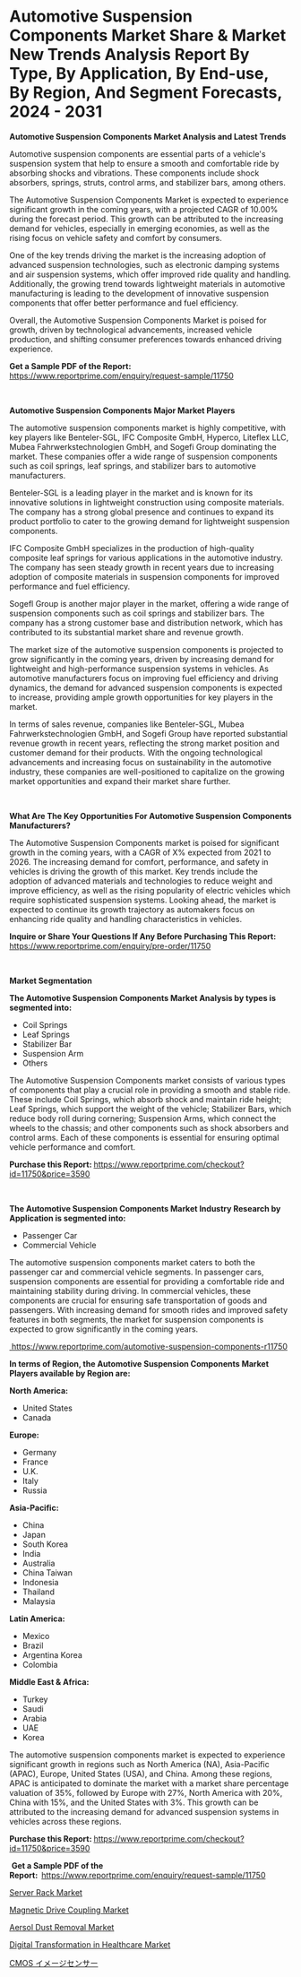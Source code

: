 <p><h1>Automotive Suspension Components Market Share & Market New Trends Analysis Report By Type, By Application, By End-use, By Region, And Segment Forecasts, 2024 - 2031</h1></p><p><strong>Automotive Suspension Components Market Analysis and Latest Trends</strong></p>
<p><p>Automotive suspension components are essential parts of a vehicle's suspension system that help to ensure a smooth and comfortable ride by absorbing shocks and vibrations. These components include shock absorbers, springs, struts, control arms, and stabilizer bars, among others.</p><p>The Automotive Suspension Components Market is expected to experience significant growth in the coming years, with a projected CAGR of 10.00% during the forecast period. This growth can be attributed to the increasing demand for vehicles, especially in emerging economies, as well as the rising focus on vehicle safety and comfort by consumers.</p><p>One of the key trends driving the market is the increasing adoption of advanced suspension technologies, such as electronic damping systems and air suspension systems, which offer improved ride quality and handling. Additionally, the growing trend towards lightweight materials in automotive manufacturing is leading to the development of innovative suspension components that offer better performance and fuel efficiency.</p><p>Overall, the Automotive Suspension Components Market is poised for growth, driven by technological advancements, increased vehicle production, and shifting consumer preferences towards enhanced driving experience.</p></p>
<p><strong>Get a Sample PDF of the Report:&nbsp;</strong> <a href="https://www.reportprime.com/enquiry/request-sample/11750">https://www.reportprime.com/enquiry/request-sample/11750</a></p>
<p>&nbsp;</p>
<p><strong>Automotive Suspension Components Major Market Players</strong></p>
<p><p>The automotive suspension components market is highly competitive, with key players like Benteler-SGL, IFC Composite GmbH, Hyperco, Liteflex LLC, Mubea Fahrwerkstechnologien GmbH, and Sogefi Group dominating the market. These companies offer a wide range of suspension components such as coil springs, leaf springs, and stabilizer bars to automotive manufacturers.</p><p>Benteler-SGL is a leading player in the market and is known for its innovative solutions in lightweight construction using composite materials. The company has a strong global presence and continues to expand its product portfolio to cater to the growing demand for lightweight suspension components.</p><p>IFC Composite GmbH specializes in the production of high-quality composite leaf springs for various applications in the automotive industry. The company has seen steady growth in recent years due to increasing adoption of composite materials in suspension components for improved performance and fuel efficiency.</p><p>Sogefl Group is another major player in the market, offering a wide range of suspension components such as coil springs and stabilizer bars. The company has a strong customer base and distribution network, which has contributed to its substantial market share and revenue growth.</p><p>The market size of the automotive suspension components is projected to grow significantly in the coming years, driven by increasing demand for lightweight and high-performance suspension systems in vehicles. As automotive manufacturers focus on improving fuel efficiency and driving dynamics, the demand for advanced suspension components is expected to increase, providing ample growth opportunities for key players in the market.</p><p>In terms of sales revenue, companies like Benteler-SGL, Mubea Fahrwerkstechnologien GmbH, and Sogefi Group have reported substantial revenue growth in recent years, reflecting the strong market position and customer demand for their products. With the ongoing technological advancements and increasing focus on sustainability in the automotive industry, these companies are well-positioned to capitalize on the growing market opportunities and expand their market share further.</p></p>
<p>&nbsp;</p>
<p><strong>What Are The Key Opportunities For Automotive Suspension Components Manufacturers?</strong></p>
<p><p>The Automotive Suspension Components market is poised for significant growth in the coming years, with a CAGR of X% expected from 2021 to 2026. The increasing demand for comfort, performance, and safety in vehicles is driving the growth of this market. Key trends include the adoption of advanced materials and technologies to reduce weight and improve efficiency, as well as the rising popularity of electric vehicles which require sophisticated suspension systems. Looking ahead, the market is expected to continue its growth trajectory as automakers focus on enhancing ride quality and handling characteristics in vehicles.</p></p>
<p><strong>Inquire or Share Your Questions If Any Before Purchasing This Report:</strong> <a href="https://www.reportprime.com/enquiry/pre-order/11750">https://www.reportprime.com/enquiry/pre-order/11750</a></p>
<p>&nbsp;</p>
<p><strong>Market Segmentation</strong></p>
<p><strong>The Automotive Suspension Components Market Analysis by types is segmented into:</strong></p>
<p><ul><li>Coil Springs</li><li>Leaf Springs</li><li>Stabilizer Bar</li><li>Suspension Arm</li><li>Others</li></ul></p>
<p><p>The Automotive Suspension Components market consists of various types of components that play a crucial role in providing a smooth and stable ride. These include Coil Springs, which absorb shock and maintain ride height; Leaf Springs, which support the weight of the vehicle; Stabilizer Bars, which reduce body roll during cornering; Suspension Arms, which connect the wheels to the chassis; and other components such as shock absorbers and control arms. Each of these components is essential for ensuring optimal vehicle performance and comfort.</p></p>
<p><strong>Purchase this Report:&nbsp;</strong><a href="https://www.reportprime.com/checkout?id=11750&price=3590">https://www.reportprime.com/checkout?id=11750&price=3590</a></p>
<p>&nbsp;</p>
<p><strong>The Automotive Suspension Components Market Industry Research by Application is segmented into:</strong></p>
<p><ul><li>Passenger Car</li><li>Commercial Vehicle</li></ul></p>
<p><p>The automotive suspension components market caters to both the passenger car and commercial vehicle segments. In passenger cars, suspension components are essential for providing a comfortable ride and maintaining stability during driving. In commercial vehicles, these components are crucial for ensuring safe transportation of goods and passengers. With increasing demand for smooth rides and improved safety features in both segments, the market for suspension components is expected to grow significantly in the coming years.</p></p>
<p><a href="https://www.reportprime.com/automotive-suspension-components-r11750">&nbsp;https://www.reportprime.com/automotive-suspension-components-r11750</a></p>
<p><strong>In terms of Region, the Automotive Suspension Components Market Players available by Region are:</strong></p>
<p>
    <p> <strong> North America: </strong>
        <ul>
            <li>United States</li>
            <li>Canada</li>
        </ul>
        </p> 
    <p> <strong> Europe: </strong>
        <ul>
            <li>Germany</li>
            <li>France</li>
            <li>U.K.</li>
            <li>Italy</li>
            <li>Russia</li>
        </ul>
        </p> 
    <p> <strong> Asia-Pacific: </strong>
        <ul>
            <li>China</li>
            <li>Japan</li>
            <li>South Korea</li>
            <li>India</li>
            <li>Australia</li>
            <li>China Taiwan</li>
            <li>Indonesia</li>
            <li>Thailand</li>
            <li>Malaysia</li>
        </ul>
        </p> 
    <p> <strong> Latin America: </strong>
        <ul>
            <li>Mexico</li>
            <li>Brazil</li>
            <li>Argentina Korea</li>
            <li>Colombia</li>
        </ul>
        </p> 
    <p> <strong> Middle East & Africa: </strong>
        <ul>
            <li>Turkey</li>
            <li>Saudi</li>
            <li>Arabia</li>
            <li>UAE</li>
            <li>Korea</li>
        </ul>
    </p>
    </p>
<p><p>The automotive suspension components market is expected to experience significant growth in regions such as North America (NA), Asia-Pacific (APAC), Europe, United States (USA), and China. Among these regions, APAC is anticipated to dominate the market with a market share percentage valuation of 35%, followed by Europe with 27%, North America with 20%, China with 15%, and the United States with 3%. This growth can be attributed to the increasing demand for advanced suspension systems in vehicles across these regions.</p></p>
<p><strong>Purchase this Report: </strong><a href="https://www.reportprime.com/checkout?id=11750&price=3590">https://www.reportprime.com/checkout?id=11750&price=3590</a></p>
<p>&nbsp;<strong>Get a Sample PDF of the Report:&nbsp;&nbsp;</strong><a href="https://www.reportprime.com/enquiry/request-sample/11750">https://www.reportprime.com/enquiry/request-sample/11750</a></p>
<p><strong></strong></p>
<p><p><a href="https://www.linkedin.com/pulse/server-rack-market-segmentation-geographical-regions-forcast-p6saf">Server Rack Market</a></p><p><a href="https://www.linkedin.com/pulse/magnetic-drive-coupling-market-research-report-forecast-growth-qegmf">Magnetic Drive Coupling Market</a></p><p><a href="https://medium.com/@addiehirthe44/aersol-dust-removal-market-growth-outlook-from-2024-to-2031-and-it-is-projecting-at-5-7-149b1d85a1df">Aersol Dust Removal Market</a></p><p><a href="https://issuu.com/reportprime-2/docs/digital-transformation-in-healthcare-market-size-2">Digital Transformation in Healthcare Market</a></p><p><a href="https://medium.com/@mt14785/cmos%E3%82%A4%E3%83%A1%E3%83%BC%E3%82%B8%E3%82%BB%E3%83%B3%E3%82%B5%E5%B8%82%E5%A0%B4%E3%81%AE%E5%8B%95%E5%90%91-cmos%E3%82%A4%E3%83%A1%E3%83%BC%E3%82%B8%E3%82%BB%E3%83%B3%E3%82%B5%E5%B8%82%E5%A0%B4%E3%81%AE%E3%82%A4%E3%83%B3%E3%82%B5%E3%82%A4%E3%83%88%E3%81%A8%E4%BA%88%E6%B8%AC%E5%88%86%E6%9E%90%E3%81%AB%E7%84%A6%E7%82%B9%E3%82%92%E5%BD%93%E3%81%A6%E3%82%8B-2024%E5%B9%B4-2031%E5%B9%B4-95b436c1a2ea">CMOS イメージセンサー</a></p></p>